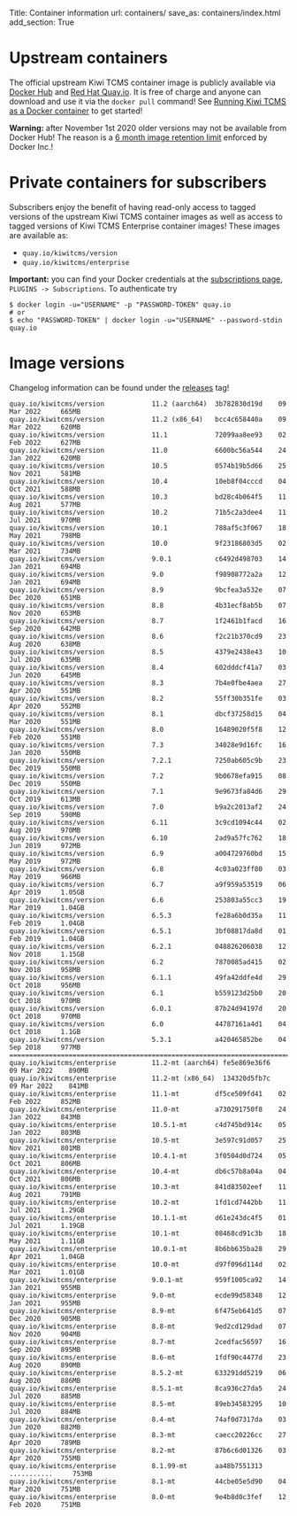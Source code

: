 Title: Container information
url: containers/
save_as: containers/index.html
add_section: True


Upstream containers
===================

The official upstream Kiwi TCMS container image is publicly available via
[Docker Hub](https://hub.docker.com/r/kiwitcms/kiwi) and
[Red Hat Quay.io](https://quay.io/repository/kiwitcms/kiwi). It is
free of charge and anyone can download and use it via the `docker pull`
command! See
[Running Kiwi TCMS as a Docker container](https://kiwitcms.readthedocs.io/en/latest/installing_docker.html)
to get started!

**Warning:** after November 1st 2020 older versions may not be available from
Docker Hub! The reason is a
[6 month image retention limit](https://www.docker.com/pricing/retentionfaq)
enforced by Docker Inc.!


Private containers for subscribers
==================================

Subscribers enjoy the benefit of having read-only access to tagged versions of the
upstream Kiwi TCMS container images as well as access to tagged versions of
Kiwi TCMS Enterprise container images! These images are available as:

- `quay.io/kiwitcms/version`
- `quay.io/kiwitcms/enterprise`

**Important:** you can find your Docker credentials at the
[subscriptions page](https://public.tenant.kiwitcms.org/github/marketplace/plans/),
`PLUGINS -> Subscriptions`. To authenticate try

    $ docker login -u="USERNAME" -p "PASSWORD-TOKEN" quay.io
    # or
    $ echo "PASSWORD-TOKEN" | docker login -u="USERNAME" --password-stdin quay.io


Image versions
==============

Changelog information can be found under the [releases]({tag}releases) tag!

    quay.io/kiwitcms/version            11.2 (aarch64)  3b782830d19d    09 Mar 2022     665MB
    quay.io/kiwitcms/version            11.2 (x86_64)   bcc4c658440a    09 Mar 2022     620MB
    quay.io/kiwitcms/version            11.1            72099aa8ee93    02 Feb 2022     627MB
    quay.io/kiwitcms/version            11.0            6600bc56a544    24 Jan 2022     620MB
    quay.io/kiwitcms/version            10.5            0574b19b5d66    25 Nov 2021     581MB
    quay.io/kiwitcms/version            10.4            10eb8f04cccd    04 Oct 2021     588MB
    quay.io/kiwitcms/version            10.3            bd28c4b064f5    11 Aug 2021     577MB
    quay.io/kiwitcms/version            10.2            71b5c2a3dee4    11 Jul 2021     970MB
    quay.io/kiwitcms/version            10.1            788af5c3f067    18 May 2021     798MB
    quay.io/kiwitcms/version            10.0            9f23186803d5    02 Mar 2021     734MB
    quay.io/kiwitcms/version            9.0.1           c6492d498703    14 Jan 2021     694MB
    quay.io/kiwitcms/version            9.0             f98908772a2a    12 Jan 2021     694MB
    quay.io/kiwitcms/version            8.9             9bcfea3a532e    07 Dec 2020     651MB
    quay.io/kiwitcms/version            8.8             4b31ecf8ab5b    07 Nov 2020     653MB
    quay.io/kiwitcms/version            8.7             1f2461b1facd    16 Sep 2020     642MB
    quay.io/kiwitcms/version            8.6             f2c21b370cd9    23 Aug 2020     638MB
    quay.io/kiwitcms/version            8.5             4379e2438e43    10 Jul 2020     635MB
    quay.io/kiwitcms/version            8.4             602dddcf41a7    03 Jun 2020     645MB
    quay.io/kiwitcms/version            8.3             7b4e0fbe4aea    27 Apr 2020     551MB
    quay.io/kiwitcms/version            8.2             55ff30b351fe    03 Apr 2020     552MB
    quay.io/kiwitcms/version            8.1             dbcf37258d15    04 Mar 2020     551MB
    quay.io/kiwitcms/version            8.0             16489020f5f8    12 Feb 2020     551MB
    quay.io/kiwitcms/version            7.3             34028e9d16fc    16 Jan 2020     550MB
    quay.io/kiwitcms/version            7.2.1           7250ab605c9b    23 Dec 2019     550MB
    quay.io/kiwitcms/version            7.2             9b0678efa915    08 Dec 2019     550MB
    quay.io/kiwitcms/version            7.1             9e9673fa84d6    29 Oct 2019     613MB
    quay.io/kiwitcms/version            7.0             b9a2c2013af2    24 Sep 2019     590MB
    quay.io/kiwitcms/version            6.11            3c9cd1094c44    02 Aug 2019     970MB
    quay.io/kiwitcms/version            6.10            2ad9a57fc762    18 Jun 2019     972MB
    quay.io/kiwitcms/version            6.9             a004729760bd    15 May 2019     972MB
    quay.io/kiwitcms/version            6.8             4c03a023ff80    03 May 2019     966MB
    quay.io/kiwitcms/version            6.7             a9f959a53519    06 Apr 2019     1.05GB
    quay.io/kiwitcms/version            6.6             253803a55cc3    19 Mar 2019     1.04GB
    quay.io/kiwitcms/version            6.5.3           fe28a6b0d35a    11 Feb 2019     1.04GB
    quay.io/kiwitcms/version            6.5.1           3bf08817da8d    01 Feb 2019     1.04GB
    quay.io/kiwitcms/version            6.2.1           048826206038    12 Nov 2018     1.15GB
    quay.io/kiwitcms/version            6.2             7870085ad415    02 Nov 2018     958MB
    quay.io/kiwitcms/version            6.1.1           49fa42ddfe4d    29 Oct 2018     956MB
    quay.io/kiwitcms/version            6.1             b559123d25b0    20 Oct 2018     970MB
    quay.io/kiwitcms/version            6.0.1           87b24d94197d    20 Oct 2018     970MB
    quay.io/kiwitcms/version            6.0             44787161a4d1    04 Oct 2018     1.1GB
    quay.io/kiwitcms/version            5.3.1           a420465852be    04 Sep 2018     977MB
    =========================================================================================
    quay.io/kiwitcms/enterprise         11.2-mt (aarch64) fe5e869e36f6    09 Mar 2022    890MB
    quay.io/kiwitcms/enterprise         11.2-mt (x86_64)  134320d5fb7c    09 Mar 2022    841MB
    quay.io/kiwitcms/enterprise         11.1-mt         df5ce509fd41    02 Feb 2022     852MB
    quay.io/kiwitcms/enterprise         11.0-mt         a730291750f8    24 Jan 2022     843MB
    quay.io/kiwitcms/enterprise         10.5.1-mt       c4d745bd914c    05 Jan 2022     803MB
    quay.io/kiwitcms/enterprise         10.5-mt         3e597c91d057    25 Nov 2021     801MB
    quay.io/kiwitcms/enterprise         10.4.1-mt       3f0504d0d724    05 Oct 2021     806MB
    quay.io/kiwitcms/enterprise         10.4-mt         db6c57b8a04a    04 Oct 2021     806MB
    quay.io/kiwitcms/enterprise         10.3-mt         841d83502eef    11 Aug 2021     791MB
    quay.io/kiwitcms/enterprise         10.2-mt         1fd1cd7442bb    11 Jul 2021     1.29GB
    quay.io/kiwitcms/enterprise         10.1.1-mt       d61e243dc4f5    01 Jul 2021     1.19GB
    quay.io/kiwitcms/enterprise         10.1-mt         08468cd91c3b    18 May 2021     1.11GB
    quay.io/kiwitcms/enterprise         10.0.1-mt       8b6bb635ba28    29 Apr 2021     1.04GB
    quay.io/kiwitcms/enterprise         10.0-mt         d97f096d114d    02 Mar 2021     1.01GB
    quay.io/kiwitcms/enterprise         9.0.1-mt        959f1005ca92    14 Jan 2021     955MB
    quay.io/kiwitcms/enterprise         9.0-mt          ecde99d58348    12 Jan 2021     955MB
    quay.io/kiwitcms/enterprise         8.9-mt          6f475eb641d5    07 Dec 2020     905MB
    quay.io/kiwitcms/enterprise         8.8-mt          9ed2cd129dad    07 Nov 2020     904MB
    quay.io/kiwitcms/enterprise         8.7-mt          2cedfac56597    16 Sep 2020     895MB
    quay.io/kiwitcms/enterprise         8.6-mt          1fdf90c4477d    23 Aug 2020     890MB
    quay.io/kiwitcms/enterprise         8.5.2-mt        633291dd5219    06 Aug 2020     886MB
    quay.io/kiwitcms/enterprise         8.5.1-mt        8ca936c27da5    24 Jul 2020     885MB
    quay.io/kiwitcms/enterprise         8.5-mt          89eb34583295    10 Jul 2020     884MB
    quay.io/kiwitcms/enterprise         8.4-mt          74af0d7317da    03 Jun 2020     882MB
    quay.io/kiwitcms/enterprise         8.3-mt          caecc20226cc    27 Apr 2020     789MB
    quay.io/kiwitcms/enterprise         8.2-mt          87b6c6d01326    03 Apr 2020     755MB
    quay.io/kiwitcms/enterprise         8.1.99-mt       aa48b7551313    ...........     753MB
    quay.io/kiwitcms/enterprise         8.1-mt          44cbe05e5d90    04 Mar 2020     751MB
    quay.io/kiwitcms/enterprise         8.0-mt          9e4b8d0c3fef    12 Feb 2020     751MB
